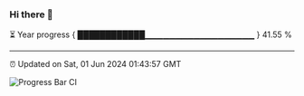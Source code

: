 ### Hi there 👋

⏳ Year progress { ████████████▁▁▁▁▁▁▁▁▁▁▁▁▁▁▁▁▁▁ } 41.55 %

---

⏰ Updated on Sat, 01 Jun 2024 01:43:57 GMT

![Progress Bar CI](https://github.com/IshwaranRudhara/GIT-ACTION/workflows/Progress%20Bar%20CI/badge.svg)
